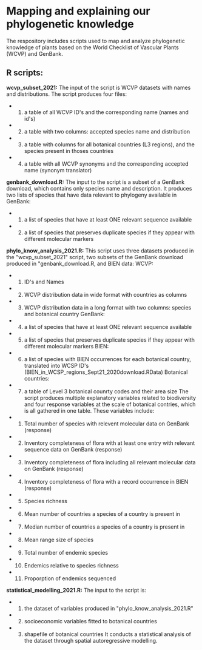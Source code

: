 # Mapping and explaining our phylogenetic knowledge
The respository includes scripts used to map and analyze phylogenetic knowledge of plants based on the World Checklist of Vascular Plants (WCVP) and GenBank. 



## R scripts:

**wcvp_subset_2021:** The input of the script is WCVP datasets with names and distributions. The script produces four files: 
* 1) a table of all WCVP ID's and the corresponding name (names and id's)
* 2) a table with two columns: accepted species name and distribution
* 3) a table with columns for all botanical countries (L3 regions), and the species present in thoses countries
* 4) a table with all WCVP synonyms and the corresponding accepted name (synonym translator)

**genbank_download.R:** The input to the script is a subset of a GenBank download, which contains only species name and description. It produces two lists of species that have data relevant to phylogeny available in GenBank:
* 1) a list of species that have at least ONE relevant sequence available
* 2) a list of species that preserves duplicate species if they appear with different molecular markers

**phylo_know_analysis_2021.R:** This script uses three datasets produced in the "wcvp_subset_2021" script, two subsets of the GenBank download produced in "genbank_download.R, and BIEN data:
WCVP:
* 1) ID's and Names
* 2) WCVP distribution data in wide format with countries as columns
* 3) WCVP distribution data in a long format with two columns: species and botanical country
GenBank:
* 4) a list of species that have at least ONE relevant sequence available
* 5) a list of species that preserves duplicate species if they appear with different molecular markers
BIEN:
* 6) a list of species with BIEN occurrences for each botanical country, translated into WCSP ID's (BIEN_in_WCSP_regions_Sept21_2020download.RData)
Botanical countries:
* 7) a table of Level 3 botanical counrty codes and their area size
The script produces multiple explanatory variables related to biodiversity and four response variables at the scale of botanical contries, which is all gathered in one table. These variables include:
* 1) Total number of species with relevent molecular data on GenBank (response)
* 2) Inventory completeness of flora with at least one entry with relevant sequence data on GenBank (response)
* 3) Inventory completeness of flora including all relevant molecular data on GenBank (response)
* 4) Inventory completeness of flora with a record occurrence in BIEN (response)
* 5) Species richness
* 6) Mean number of countries a species of a country is present in
* 7) Median number of countries a species of a country is present in
* 8) Mean range size of species
* 9) Total number of endemic species 
* 10) Endemics relative to species richness
* 11) Proporption of endemics sequenced

**statistical_modelling_2021.R:** The input to the script is: 
* 1) the dataset of variables produced in "phylo_know_analysis_2021.R"
* 2) socioeconomic variables fitted to botanical countries
* 3) shapefile of botanical countries
It conducts a statistical analysis of the dataset through spatial autoregressive modelling.
